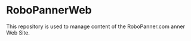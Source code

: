 # RoboPannerWeb

This repository is used to manage content of the RoboPanner.com anner Web Site.



